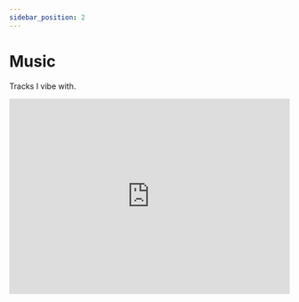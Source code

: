 ```yaml
---
sidebar_position: 2
---
```


# Music

Tracks I vibe with.

<iframe style={{borderRadius: '12px'}}
src="https://open.spotify.com/embed/playlist/6go8wCIPZxFpO3JDvpYod6?utm_source=generator" width="100%" height="352"
frameBorder="0" allowfullscreen="" allow="autoplay; clipboard-write; encrypted-media; fullscreen; picture-in-picture"
loading="lazy"></iframe>